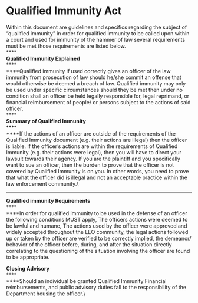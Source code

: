 # Qualified Immunity Act

Within this document are guidelines and specifics regarding the subject of “qualified immunity” in order for qualified immunity to be called upon within a court and used for immunity of the hammer of law several requirements must be met those requirements are listed below.\
****\
**Qualified Immunity Explained**\
****\
****Qualified immunity if used correctly gives an officer of the law immunity from prosecution of law should he/she commit an offense that would otherwise be deemed a breach of law. Qualified immunity may only be used under specific circumstances should they be met then under no condition shall an officer be held legally responsible for, legal reprimand, or financial reimbursement of people/ or persons subject to the actions of said officer.\
****\
**Summary of Qualified Immunity** \
****\
****If the actions of an officer are outside of the requirements of the Qualified Immunity document (e.g. their actions are illegal) then the officer is liable. If the officer’s actions are within the requirements of Qualified Immunity (e.g. their actions were legal), then you will have to direct your lawsuit towards their agency. If you are the plaintiff and you specifically want to sue an officer, then the burden to prove that the officer is not covered by Qualified Immunity is on you. In other words, you need to prove that what the officer did is illegal and not an acceptable practice within the law enforcement community.\
****

**Qualified immunity Requirements**\
****\
****In order for qualified immunity to be used in the defense of an officer the following conditions MUST apply, The officers actions were deemed to be lawful and humane, The actions used by the officer were approved and widely accepted throughout the LEO community, the legal actions followed up or taken by the officer are verified to be correctly implied, the demeanor/ behavior of the officer before, during, and after the situation directly correlating to the questioning of the situation involving the officer are found to be appropriate.

**Closing Advisory**\
****\
****Should an individual be granted Qualified Immunity Financial reimbursements, and public advisory duties fall to the responsibility of the Department housing the officer.\

